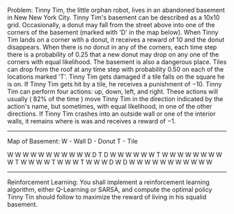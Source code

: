 Problem:
Tinny Tim, the little orphan robot, lives in an abandoned basement in New New York City.  Tinny Tim's basement can be described as a 10x10 grid.
Occasionally, a donut may fall from the street above into one of the corners of the basement (marked with 'D' in the map below). When Tinny Tim lands on a corner with a donut, it receives a reward of 10 and the donut disappears. When there is no donut in any of the corners, each time step there is a probability of 0.25 that a new donut may drop on any one of the corners with equal likelihood. 
The basement is also a dangerous place. Tiles can drop from the roof at any time step with probability 0.50 on each of the locations marked 'T'.  Tinny Tim gets damaged if a tile falls on the square he is on. If Tinny Tim gets hit by a tile, he receives a punishment of −10. 
Tinny Tim can perform four actions: up, down, left, and right. These actions will usually ( 82% of the time ) move Tinny Tim in the direction indicated by the action's name, but sometimes, with equal likelihood, in one of the other directions.   If Tinny Tim crashes into an outside wall or one of the interior walls, it remains where is was and receives a reward of −1.

-----------------------------------------------------------------------------------

Map of Basement:
W - Wall   D - Donut   T - Tile

W W W W W W W W W W
W D   T         D W
W   W   W W W T   W
W   W             W
W   W       W     W
W   T       W     W
W       W T W     W
W   T   W         W
W D     W       D W
W W W W W W W W W W

-----------------------------------------------------------------------------------

Reinforcement Learning:
You shall implement a reinforcement learning algorithm, either Q-Learning or SARSA, and compute the optimal policy Tinny Tin should follow to maximize the reward of living in his squalid basement.